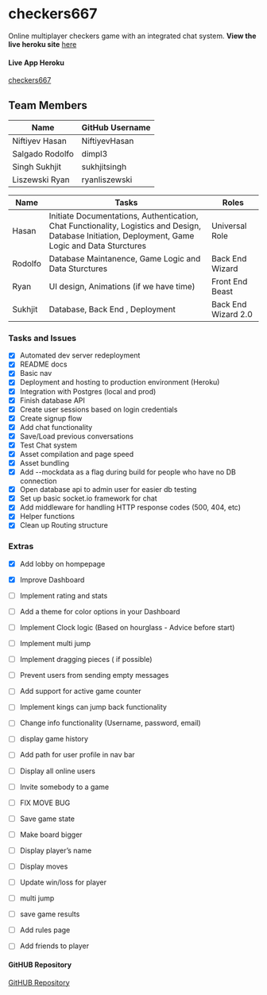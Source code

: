# checkers667 

Online multiplayer checkers game with an integrated chat system.
**View the live heroku site** [here](https://checkers667.herokuapp.com/)


#### Live App Heroku

[checkers667](https://checkers667.herokuapp.com/)

## Team Members

| Name | GitHub Username |
| ------ | ------ |
| Niftiyev Hasan | NiftiyevHasan |
| Salgado Rodolfo | dimpl3 |
| Singh Sukhjit | sukhjitsingh |
| Liszewski Ryan | ryanliszewski |


| Name | Tasks | Roles |
| ------ | ------ | ------ |
| Hasan | Initiate Documentations, Authentication, Chat Functionality, Logistics and Design, Database Initiation, Deployment, Game Logic and Data Sturctures | Universal Role |
| Rodolfo | Database Maintanence, Game Logic and Data Sturctures | Back End Wizard |
| Ryan | UI design, Animations (if we have time) | Front End Beast |
| Sukhjit | Database, Back End , Deployment | Back End Wizard 2.0 |

### Tasks and Issues

- [x] Automated dev server redeployment
- [x] README docs
- [x] Basic nav
- [x] Deployment and hosting to production environment (Heroku)
- [x] Integration with Postgres (local and prod)
- [x] Finish database API
- [x] Create user sessions based on login credentials
- [x] Create signup flow
- [x] Add chat functionality
- [x] Save/Load previous conversations
- [x] Test Chat system
- [x] Asset compilation and page speed
- [x] Asset bundling
- [x] Add --mockdata as a flag during build for people who have no DB connection
- [x] Open database api to admin user for easier db testing
- [x] Set up basic socket.io framework for chat
- [x] Add middleware for handling HTTP response codes (500, 404, etc)
- [x] Helper functions
- [x] Clean up Routing structure

### Extras

- [x] Add lobby on hompepage
- [x] Improve Dashboard
- [ ] Implement rating and stats
- [ ] Add a theme for color options in your Dashboard
- [ ] Implement Clock logic (Based on hourglass - Advice before start)
- [ ] Implement multi jump
- [ ] Implement dragging pieces ( if possible)
- [ ] Prevent users from sending empty messages
- [ ] Add support for active game counter
- [ ] Implement kings can jump back functionality
- [ ] Change info functionality (Username, password, email)
- [ ] display game history
- [ ] Add path for user profile in nav bar
- [ ] Display all online users 
- [ ] Invite somebody to a game 

- [ ] FIX MOVE BUG
- [ ] Save game state 
- [ ] Make board bigger 
- [ ] Display player’s name 
- [ ] Display moves 
- [ ] Update win/loss for player 
- [ ] multi jump 
- [ ] save game results

- [ ] Add rules page
- [ ] Add friends to player









#### GitHUB Repository

[GitHUB Repository](https://github.com/sfsu-csc-667-fall-2017/term-project-fall-2017-teamD-checkers)

